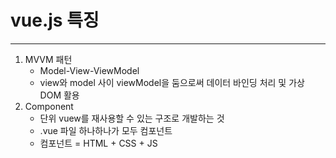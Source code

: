 vue.js 특징
============= 
***
1. MVVM 패턴
   - Model-View-ViewModel
   - view와 model 사이 viewModel을 둠으로써 데이터 바인딩 처리 및 가상 DOM 활용
2. Component
   - 단위 vuew를 재사용할 수 있는 구조로 개발하는 것
   - .vue 파일 하나하나가 모두 컴포넌트
   - 컴포넌트 = HTML + CSS + JS


